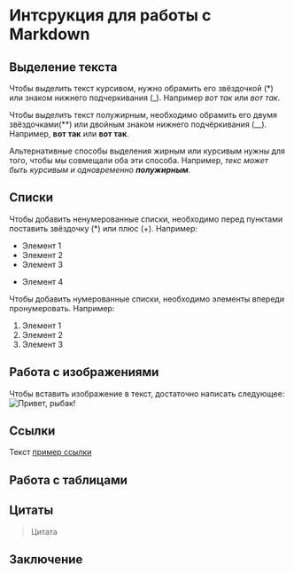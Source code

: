 # Интсрукция для работы с Markdown

## Выделение текста

Чтобы выделить текст курсивом, нужно обрамить его звёздочкой (*) или знаком нижнего подчеркивания (_). Например *вот так* или _вот так_.

Чтобы выделить текст полужирным, необходимо обрамить его двумя звёздочками(**) или двойным знаком нижнего подчёркивания (__). Например, **вот так** или __вот так__.

Альтернативные способы выделения жирным или курсивым нужны для того, чтобы мы совмещали оба эти способа. Например, _текс может быть курсивым и одновременно **полужирным**_.

## Списки 

Чтобы добавить ненумерованные списки, необходимо перед пунктами поставить звёздочку (*) или плюс (+). Например:
* Элемент 1
* Элемент 2
* Элемент 3
+ Элемент 4

Чтобы добавить нумерованные списки, необходимо элементы впереди пронумеровать. Например:
1. Элемент 1
2. Элемент 2
3. Элемент 3


## Работа с изображениями

Чтобы вставить изображение в текст, достаточно написать следующее:
![Привет, рыбак!](1.jpg)

## Ссылки

Текст [пример ссылки](http.vk.com "Подсказка")

## Работа с таблицами

## Цитаты

>Цитата

## Заключение
